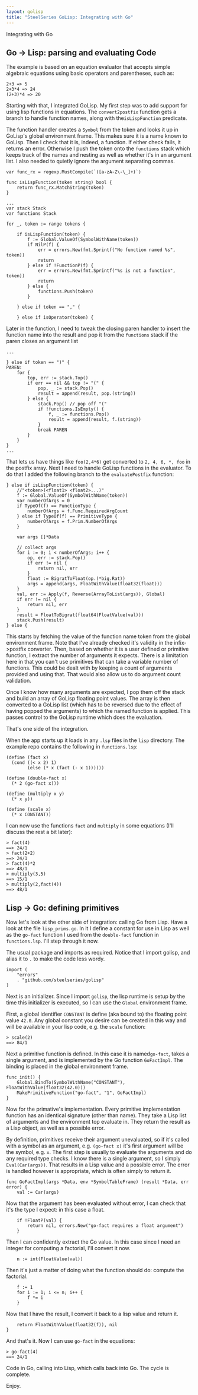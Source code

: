 ```yaml
---
layout: golisp
title: "SteelSeries GoLisp: Integrating with Go"
---
```


<div class="big-header">
    Integrating with Go
</div>

## Go &rarr; Lisp: parsing and evaluating Code

The example is based on an equation evaluator that accepts simple
algebraic equations using basic operators and parentheses, such as:

    2+3 => 5
    2+3*4 => 24
    (2+3)*4 => 20

Starting with that, I integrated GoLisp. My first step was to add support for using lisp functions in equations. The `convert2postfix` function gets a branch to handle function names, along with the`isLispFunction` predicate.

The function handler creates a `Symbol` from the token and looks it up in GoLisp's global environment frame. This makes sure it is a name known to GoLisp. Then I check that it is, indeed, a function. If either check fails, it returns an error. Otherwise I push the token onto the `functions` stack which keeps track of the names and nesting as well as whether it's in an argument list. I also needed to quietly ignore the argument separating commas.


    var func_rx = regexp.MustCompile(`([a-zA-Z\-\_]+)`)

    func isLispFunction(token string) bool {
        return func_rx.MatchString(token)
    }

    ...
    var stack Stack
    var functions Stack
    
    for _, token := range tokens {

        if isLispFunction(token) {
            f := Global.ValueOf(SymbolWithName(token))
            if NilP(f) {
                err = errors.New(fmt.Sprintf("No function named %s", token))
                return
            } else if !FunctionP(f) {
                err = errors.New(fmt.Sprintf("%s is not a function", token))
                return
            } else {
                functions.Push(token)
            }

        } else if token == "," {

        } else if isOperator(token) {

Later in the function, I need to tweak the closing paren handler to
insert the function name into the result and pop it from
the `functions` stack if the paren closes an argument list

    ...

    } else if token == ")" {
    PAREN:
        for {
            top, err := stack.Top()
            if err == nil && top != "(" {
                pop, _ := stack.Pop()
                result = append(result, pop.(string))
            } else {
                stack.Pop() // pop off "("
                if !functions.IsEmpty() {
                    f, _ := functions.Pop()
                    result = append(result, f.(string))
                }
                break PAREN
            }
        }
    }
    ...

That lets us have things like `foo(2,4*6)` get converted to `2, 4, 6,
*, foo` in the postfix array. Next I need to handle GoLisp functions
in the evaluator. To do that I added the following branch to the
`evaluatePostfix` function:

    } else if isLispFunction(token) {
        //"<token>(<float1> <float2>...)"
        f := Global.ValueOf(SymbolWithName(token))
        var numberOfArgs = 0
        if TypeOf(f) == FunctionType {
            numberOfArgs = f.Func.RequiredArgCount
        } else if TypeOf(f) == PrimitiveType {
            numberOfArgs = f.Prim.NumberOfArgs
        }

        var args []*Data

        // collect args
        for i := 0; i < numberOfArgs; i++ {
            op, err := stack.Pop()
            if err != nil {
                return nil, err
            }
            float := BigratToFloat(op.(*big.Rat))
            args = append(args, FloatWithValue(float32(float)))
        }
        val, err := Apply(f, Reverse(ArrayToList(args)), Global)
        if err != nil {
            return nil, err
        }
        result = FloatToBigrat(float64(FloatValue(val)))
        stack.Push(result)
    } else {

This starts by fetching the value of the function name token from the
global environment frame. Note that I've already checked it's validity
in the infix->postfix converter. Then, based on whether it is a user
defined or primitive function, I extract the number of arguments it
expects. There is a limitation here in that you can't use primitives
that can take a variable number of functions. This could be dealt with
by keeping a count of arguments provided and using that. That would
also allow us to do argument count validation.

Once I know how many arguments are expected, I pop them off the stack
and build an array of GoLisp floating point values. The array is then
converted to a GoLisp list (which has to be reversed due to the effect
of having popped the arguments) to which the named function is
applied. This passes control to the GoLisp runtime which does the
evaluation.

That's one side of the integration.

When the app starts up it loads in any `.lsp` files in the `lisp`
directory. The example repo contains the following in `functions.lsp`:

    (define (fact x)
      (cond ((< x 2) 1)
            (else (* x (fact (- x 1))))))

    (define (double-fact x)
      (* 2 (go-fact x)))

    (define (multiply x y)
      (* x y))

    (define (scale x)
      (* x CONSTANT))

I can now use the functions `fact` and `multiply` in some equations
(I'll discuss the rest a bit later):

    > fact(4)
    ==> 24/1
    > fact(2+2)
    ==> 24/1
    > fact(4)*2
    ==> 48/1
    > multiply(3,5)
    ==> 15/1
    > multiply(2,fact(4))
    ==> 48/1

## Lisp &rarr; Go: defining primitives

Now let's look at the other side of integration: calling Go from Lisp.
Have a look at the file `lisp_prims.go`. In it I define a constant for
use in Lisp as well as the `go-fact` function I used from
the `double-fact` function in `functions.lsp`. I'll step through it
now.

The usual package and imports as required. Notice that I import
golisp, and alias it to `.` to make the code less wordy.

    import (
        "errors"
        . "github.com/steelseries/golisp"
    )

Next is an initializer. Since I import `golisp`, the lisp runtime is
setup by the time this initializer is executed, so I can use the
`Global` environment frame.

First, a global identifier `CONSTANT` is define (aka bound to) the
floating point value `42.0`. Any global constant you desire can be
created in this way and will be available in your lisp code, e.g.
the `scale` function:

    > scale(2)
    ==> 84/1

Next a primitive function is defined. In this case it is
named`go-fact`, takes a single argument, and is implemented by the Go
function `GoFactImpl`. The binding is placed in the global environment
frame.

    func init() {
        Global.BindTo(SymbolWithName("CONSTANT"), FloatWithValue(float32(42.0)))
        MakePrimitiveFunction("go-fact", "1", GoFactImpl)
    }

Now for the primative's implementation. Every primitive implementation
function has an identical signature (other than name). They take a
Lisp list of arguments and the environment top evaluate in. They
return the result as a Lisp object, as well as a possible error.

By definition, primitives receive their argument unevaluated, so if
it's called with a symbol as an argument, e.g. `(go-fact x)` it's
first argument will be the symbol, e.g. `x`. The first step is usually
to evaluate the arguments and do any required type checks. I know
there is a single argument, so I simply `Eval(Car(args))`. That
results in a Lisp value and a possible error. The error is handled
however is appropriate, which is often simply to return it.

    func GoFactImpl(args *Data, env *SymbolTableFrame) (result *Data, err error) {
        val := Car(args)

Now that the argument has been evaluated without error, I can check
that it's the type I expect: in this case a float.

        if !FloatP(val) {
            return nil, errors.New("go-fact requires a float argument")
        }

Then I can confidently extract the Go value. In this case since I need
an integer for computing a factorial, I'll convert it now.

        n := int(FloatValue(val))

Then it's just a matter of doing what the function should do: compute
the factorial.

        f := 1
        for i := 1; i <= n; i++ {
            f *= i
        }

Now that I have the result, I convert it back to a lisp value and return it.

        return FloatWithValue(float32(f)), nil
    }

And that's it. Now I can use `go-fact` in the equations:

    > go-fact(4)
    ==> 24/1

Code in Go, calling into Lisp, which calls back into Go. The cycle is
complete.

Enjoy.
